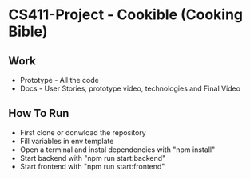 # CS411-Project - Cookible (Cooking Bible)

## Work
- Prototype - All the code
- Docs - User Stories, prototype video, technologies and Final Video

## How To Run
- First clone or donwload the repository
- Fill variables in env template
- Open a terminal and instal dependencies with "npm install"
- Start backend with "npm run start:backend"
- Start frontend with "npm run start:frontend"
